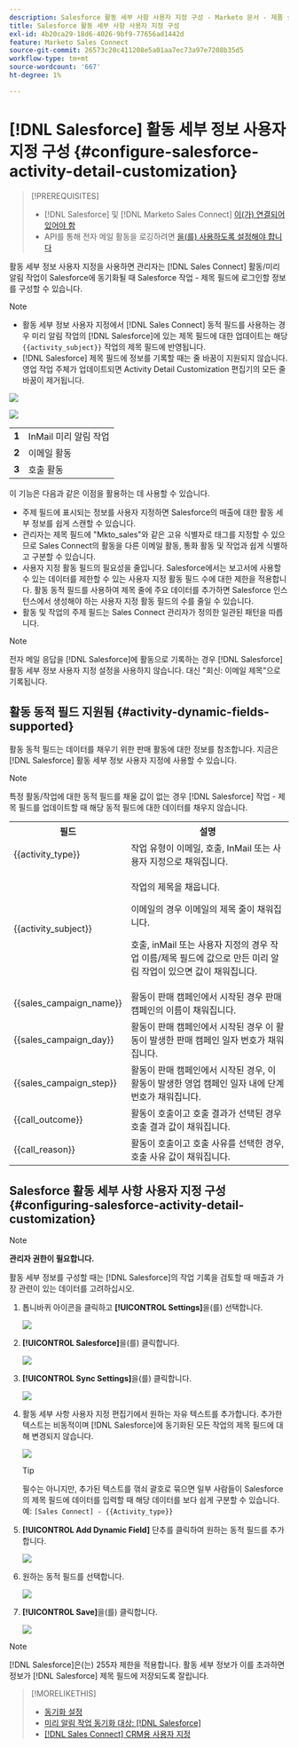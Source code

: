 ```yaml
---
description: Salesforce 활동 세부 사항 사용자 지정 구성 - Marketo 문서 - 제품 설명서
title: Salesforce 활동 세부 사항 사용자 지정 구성
exl-id: 4b20ca29-18d6-4026-9bf9-77656ad1442d
feature: Marketo Sales Connect
source-git-commit: 26573c20c411208e5a01aa7ec73a97e7208b35d5
workflow-type: tm+mt
source-wordcount: '667'
ht-degree: 1%

---
```


# [!DNL Salesforce] 활동 세부 정보 사용자 지정 구성 {#configure-salesforce-activity-detail-customization}

>[!PREREQUISITES]
>
>* [!DNL Salesforce] 및 [!DNL Marketo Sales Connect] [이(가) 연결되어 있어야 함](/help/marketo/product-docs/marketo-sales-connect/crm/salesforce-integration/connect-your-sales-connect-account-to-salesforce.md)
>* API를 통해 전자 메일 활동을 로깅하려면 [을(를) 사용하도록 설정해야 합니다](/help/marketo/product-docs/marketo-sales-connect/crm/salesforce-integration/salesforce-sync-settings.md)

활동 세부 정보 사용자 지정을 사용하면 관리자는 [!DNL Sales Connect] 활동/미리 알림 작업이 Salesforce에 동기화될 때 Salesforce 작업 - 제목 필드에 로그인할 정보를 구성할 수 있습니다.

>[!NOTE]
>
>* 활동 세부 정보 사용자 지정에서 [!DNL Sales Connect] 동적 필드를 사용하는 경우 미리 알림 작업의 [!DNL Salesforce]에 있는 제목 필드에 대한 업데이트는 해당 `{{activity_subject}}` 작업의 제목 필드에 반영됩니다.
>* [!DNL Salesforce] 제목 필드에 정보를 기록할 때는 줄 바꿈이 지원되지 않습니다. 영업 작업 주체가 업데이트되면 Activity Detail Customization 편집기의 모든 줄 바꿈이 제거됩니다.

![](assets/configure-salesforce-activity-detail-customization-1.png)

![](assets/configure-salesforce-activity-detail-customization-2.png)

<table>
 <tr>
  <td><strong>1</td>
  <td>InMail 미리 알림 작업</td>
 </tr>
 <tr>
  <td><strong>2</td>
  <td>이메일 활동</td>
 </tr>
 <tr>
  <td><strong>3</td>
  <td>호출 활동</td>
 </tr>
</table>

이 기능은 다음과 같은 이점을 활용하는 데 사용할 수 있습니다.

* 주제 필드에 표시되는 정보를 사용자 지정하면 Salesforce의 매출에 대한 활동 세부 정보를 쉽게 스캔할 수 있습니다.
* 관리자는 제목 필드에 &quot;Mkto_sales&quot;와 같은 고유 식별자로 태그를 지정할 수 있으므로 Sales Connect의 활동을 다른 이메일 활동, 통화 활동 및 작업과 쉽게 식별하고 구분할 수 있습니다.
* 사용자 지정 활동 필드의 필요성을 줄입니다. Salesforce에서는 보고서에 사용할 수 있는 데이터를 제한할 수 있는 사용자 지정 활동 필드 수에 대한 제한을 적용합니다. 활동 동적 필드를 사용하여 제목 줄에 주요 데이터를 추가하면 Salesforce 인스턴스에서 생성해야 하는 사용자 지정 활동 필드의 수를 줄일 수 있습니다.
* 활동 및 작업의 주제 필드는 Sales Connect 관리자가 정의한 일관된 패턴을 따릅니다.

>[!NOTE]
>
>전자 메일 응답을 [!DNL Salesforce]에 활동으로 기록하는 경우 [!DNL Salesforce] 활동 세부 정보 사용자 지정 설정을 사용하지 않습니다. 대신 &quot;회신: 이메일 제목&quot;으로 기록됩니다.

## 활동 동적 필드 지원됨 {#activity-dynamic-fields-supported}

활동 동적 필드는 데이터를 채우기 위한 판매 활동에 대한 정보를 참조합니다. 지금은 [!DNL Salesforce] 활동 세부 정보 사용자 지정에 사용할 수 있습니다.

>[!NOTE]
>
>특정 활동/작업에 대한 동적 필드를 채울 값이 없는 경우 [!DNL Salesforce] 작업 - 제목 필드를 업데이트할 때 해당 동적 필드에 대한 데이터를 채우지 않습니다.

<table>
 <tr>
  <th>필드</th>
  <th>설명</th>
 </tr>
 <tr>
  <td>{{activity_type}}</td>
  <td>작업 유형이 이메일, 호출, InMail 또는 사용자 지정으로 채워집니다.</td>
 </tr>
 <tr>
  <td>{{activity_subject}}</td>
  <td><p>작업의 제목을 채웁니다.</p>
      <p>이메일의 경우 이메일의 제목 줄이 채워집니다.</p>
      <p>호출, inMail 또는 사용자 지정의 경우 작업 이름/제목 필드에 값으로 만든 미리 알림 작업이 있으면 값이 채워집니다.</p></td>
 </tr>
 <tr>
  <td>{{sales_campaign_name}}</td>
  <td>활동이 판매 캠페인에서 시작된 경우 판매 캠페인의 이름이 채워집니다.</td>
 </tr>
 <tr>
  <td>{{sales_campaign_day}}</td>
  <td>활동이 판매 캠페인에서 시작된 경우 이 활동이 발생한 판매 캠페인 일자 번호가 채워집니다.</td>
 </tr>
 <tr>
  <td>{{sales_campaign_step}}</td>
  <td>활동이 판매 캠페인에서 시작된 경우, 이 활동이 발생한 영업 캠페인 일자 내에 단계 번호가 채워집니다.</td>
 </tr>
 <tr>
  <td>{{call_outcome}}</td>
  <td>활동이 호출이고 호출 결과가 선택된 경우 호출 결과 값이 채워집니다.</td>
 </tr>
 <tr>
  <td>{{call_reason}}</td>
  <td>활동이 호출이고 호출 사유를 선택한 경우, 호출 사유 값이 채워집니다.</td>
 </tr>
</table>

## Salesforce 활동 세부 사항 사용자 지정 구성 {#configuring-salesforce-activity-detail-customization}

>[!NOTE]
>
>**관리자 권한이 필요합니다.**

활동 세부 정보를 구성할 때는 [!DNL Salesforce]의 작업 기록을 검토할 때 매출과 가장 관련이 있는 데이터를 고려하십시오.

1. 톱니바퀴 아이콘을 클릭하고 **[!UICONTROL Settings]**&#x200B;을(를) 선택합니다.

   ![](assets/configure-salesforce-activity-detail-customization-3.png)

1. **[!UICONTROL Salesforce]**&#x200B;을(를) 클릭합니다.

   ![](assets/configure-salesforce-activity-detail-customization-4.png)

1. **[!UICONTROL Sync Settings]**&#x200B;을(를) 클릭합니다.

   ![](assets/configure-salesforce-activity-detail-customization-5.png)

1. 활동 세부 사항 사용자 지정 편집기에서 원하는 자유 텍스트를 추가합니다. 추가한 텍스트는 비동적이며 [!DNL Salesforce]에 동기화된 모든 작업의 제목 필드에 대해 변경되지 않습니다.

   ![](assets/configure-salesforce-activity-detail-customization-6.png)

   >[!TIP]
   >
   >필수는 아니지만, 추가된 텍스트를 꺾쇠 괄호로 묶으면 일부 사람들이 Salesforce의 제목 필드에 데이터를 입력할 때 해당 데이터를 보다 쉽게 구분할 수 있습니다. 예: `[Sales Connect] - {{Activity_type}}`

1. **[!UICONTROL Add Dynamic Field]** 단추를 클릭하여 원하는 동적 필드를 추가합니다.

   ![](assets/configure-salesforce-activity-detail-customization-7.png)

1. 원하는 동적 필드를 선택합니다.

   ![](assets/configure-salesforce-activity-detail-customization-8.png)

1. **[!UICONTROL Save]**&#x200B;을(를) 클릭합니다.

   ![](assets/configure-salesforce-activity-detail-customization-9.png)

>[!NOTE]
>
>[!DNL Salesforce]은(는) 255자 제한을 적용합니다. 활동 세부 정보가 이를 초과하면 정보가 [!DNL Salesforce] 제목 필드에 저장되도록 잘립니다.

>[!MORELIKETHIS]
>
>* [동기화 설정](/help/marketo/product-docs/marketo-sales-connect/crm/salesforce-integration/salesforce-sync-settings.md)
>* [미리 알림 작업 동기화 대상: [!DNL Salesforce]](/help/marketo/product-docs/marketo-sales-connect/tasks/reminder-task-sync-with-salesforce.md)
>* [[!DNL Sales Connect] CRM용 사용자 지정](/help/marketo/product-docs/marketo-sales-connect/crm/salesforce-customization/sales-connect-customizations-for-crm.md)
